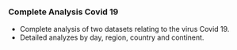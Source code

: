 ### Complete Analysis Covid 19

- Complete analysis of two datasets relating to the virus Covid 19.
- Detailed analyzes by day, region, country and continent.
